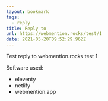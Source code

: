 ```yaml
---
layout: bookmark
tags:
  - reply
title: Reply to
url: https://webmention.rocks/test/1
date: 2021-05-20T09:52:29.962Z
---
```

Test reply to webmention.rocks test 1

Software used:
* eleventy
* netlify
* webmention.app